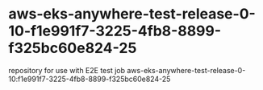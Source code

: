 # aws-eks-anywhere-test-release-0-10-f1e991f7-3225-4fb8-8899-f325bc60e824-25
repository for use with E2E test job aws-eks-anywhere-test-release-0-10:f1e991f7-3225-4fb8-8899-f325bc60e824-25
